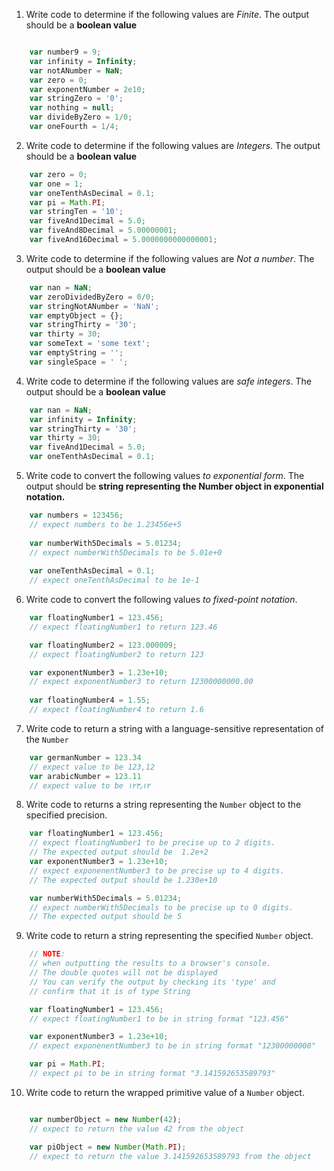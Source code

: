 1. Write code to determine if the following values are _Finite_. 
The output should be a **boolean value**
```js

    var number9 = 9;
    var infinity = Infinity;
    var notANumber = NaN;
    var zero = 0;
    var exponentNumber = 2e10;
    var stringZero = '0';
    var nothing = null;
    var divideByZero = 1/0;
    var oneFourth = 1/4;
```

2. Write code to determine if the following values are _Integers_.
The output should be a **boolean value**
```js
    var zero = 0;
    var one = 1;
    var oneTenthAsDecimal = 0.1;
    var pi = Math.PI;
    var stringTen = '10';
    var fiveAnd1Decimal = 5.0;
    var fiveAnd8Decimal = 5.00000001;
    var fiveAnd16Decimal = 5.0000000000000001;
```

3. Write code to determine if the following values are _Not a number_.
The output should be a **boolean value**
```js
    var nan = NaN;
    var zeroDividedByZero = 0/0;
    var stringNotANumber = 'NaN';
    var emptyObject = {};
    var stringThirty = '30';
    var thirty = 30;
    var someText = 'some text';
    var emptyString = '';
    var singleSpace = ' ';

```

4. Write code to determine if the following values are _safe integers_.
The output should be a **boolean value**
```js
    var nan = NaN;
    var infinity = Infinity;
    var stringThirty = '30';
    var thirty = 30;
    var fiveAnd1Decimal = 5.0;
    var oneTenthAsDecimal = 0.1;
```

5. Write code to convert the following values _to exponential form_.
The output should be **string representing the Number object in exponential notation.**
```js
    var numbers = 123456;
    // expect numbers to be 1.23456e+5
    
    var numberWith5Decimals = 5.01234;
    // expect numberWith5Decimals to be 5.01e+0  
    
    var oneTenthAsDecimal = 0.1;
    // expect oneTenthAsDecimal to be 1e-1
```

6. Write code to convert the following values _to fixed-point notation_.

```js
    var floatingNumber1 = 123.456;
    // expect floatingNumber1 to return 123.46

    var floatingNumber2 = 123.000009;
    // expect floatingNumber2 to return 123

    var exponentNumber3 = 1.23e+10;
    // expect exponentNumber3 to return 12300000000.00
    
    var floatingNumber4 = 1.55;
    // expect floatingNumber4 to return 1.6

```

7. Write code to return a string with a language-sensitive representation of the `Number`
```js
    var germanNumber = 123.34
    // expect value to be 123,12
    var arabicNumber = 123.11
    // expect value to be ١٢٣٫١٢

```

8. Write code to returns a string representing the `Number` object to the specified precision.
```js
    var floatingNumber1 = 123.456;
    // expect floatingNumber1 to be precise up to 2 digits.
    // The expected output should be  1.2e+2
    var exponentNumber3 = 1.23e+10;
    // expect exponenentNumber3 to be precise up to 4 digits.
    // The expected output should be 1.230e+10

    var numberWith5Decimals = 5.01234;
    // expect numberWith5Decimals to be precise up to 0 digits.
    // The expected output should be 5
```

9. Write code to return a string representing the specified `Number` object.
```js
    // NOTE:
    // when outputting the results to a browser's console.
    // The double quotes will not be displayed
    // You can verify the output by checking its 'type' and 
    // confirm that it is of type String

    var floatingNumber1 = 123.456;
    // expect floatingNumber1 to be in string format "123.456"

    var exponentNumber3 = 1.23e+10;
    // expect exponenentNumber3 to be in string format "12300000000"

    var pi = Math.PI;
    // expect pi to be in string format "3.141592653589793"
```

10. Write code to return the wrapped primitive value of a `Number` object.
```js

    var numberObject = new Number(42);
    // expect to return the value 42 from the object

    var piObject = new Number(Math.PI);
    // expect to return the value 3.141592653589793 from the object

```